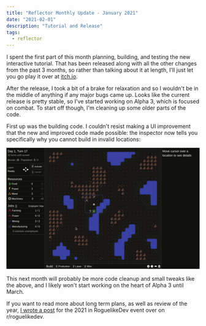 ```yaml
---
title: "Reflector Monthly Update - January 2021"
date: "2021-02-01"
description: "Tutorial and Release"
tags:
  - reflector
---
```


I spent the first part of this month planning, building, and testing the new interactive tutorial. That has been released along with all the other changes from the past 3 months, so rather than talking about it at length, I'll just let you go play it over at [itch.io](https://mscottmoore.itch.io/reflector).

After the release, I took a bit of a brake for relaxation and so I wouldn't be in the middle of anything if any major bugs came up. Looks like the current release is pretty stable, so I've started working on Alpha 3, which is focused on combat. To start off though, I'm cleaning up some older parts of the code.

First up was the building code. I couldn't resist making a UI improvement that the new and improved code made possible: the inspector now tells you specifically why you cannot build in invalid locations:

![Specific invalid build reasons](./build-errors.gif)

This next month will probably be more code cleanup and small tweaks like the above, and I likely won't start working on the heart of Alpha 3 until March.

If you want to read more about long term plans, as well as review of the year, [I wrote a post](https://www.reddit.com/r/roguelikedev/comments/l2q1je/2021_in_roguelikedev_reflector_laser_defense/) for the 2021 in RoguelikeDev event over on r/roguelikedev.
